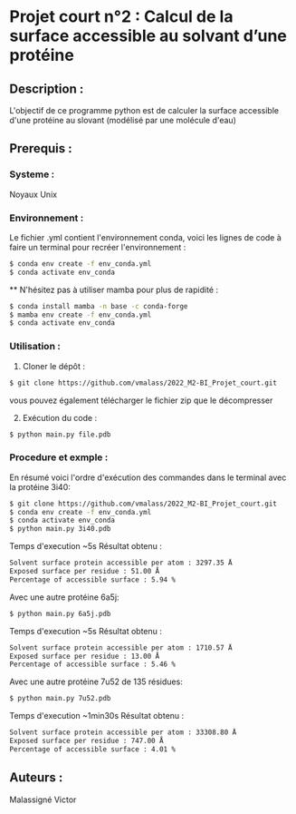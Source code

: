 # Projet court n°2 : Calcul de la surface accessible au solvant d’une protéine
## Description : 
L'objectif de ce programme python est de calculer la surface accessible d'une protéine au slovant (modélisé par une molécule d'eau)

## Prerequis :
### Systeme :
Noyaux Unix 

### Environnement :
Le fichier .yml contient l'environnement conda, voici les lignes de code à faire un terminal pour recréer l'environnement :
```bash
$ conda env create -f env_conda.yml
$ conda activate env_conda
```

** N'hésitez pas à utiliser mamba pour plus de rapidité :
```bash
$ conda install mamba -n base -c conda-forge
$ mamba env create -f env_conda.yml
$ conda activate env_conda
```
###  Utilisation :
1. Cloner le dépôt :
```bash
$ git clone https://github.com/vmalass/2022_M2-BI_Projet_court.git
```
vous pouvez également télécharger le fichier zip que le décompresser

2. Exécution du code :
```bash
$ python main.py file.pdb
```

### Procedure et exmple :
En résumé voici l'ordre d'exécution des commandes dans le terminal avec la protéine 3i40:
```bash
$ git clone https://github.com/vmalass/2022_M2-BI_Projet_court.git
$ conda env create -f env_conda.yml
$ conda activate env_conda
$ python main.py 3i40.pdb
```
Temps d'execution ~5s
Résultat obtenu :
```bash
Solvent surface protein accessible per atom : 3297.35 Å
Exposed surface per residue : 51.00 Å
Percentage of accessible surface : 5.94 %
```
Avec une autre protéine 6a5j:
```bash
$ python main.py 6a5j.pdb
```
Temps d'execution ~5s
Résultat obtenu :
```bash
Solvent surface protein accessible per atom : 1710.57 Å
Exposed surface per residue : 13.00 Å
Percentage of accessible surface : 5.46 %
```
Avec une autre protéine 7u52 de 135 résidues:
```bash
$ python main.py 7u52.pdb
```
Temps d'execution ~1min30s
Résultat obtenu :
```bash
Solvent surface protein accessible per atom : 33308.80 Å
Exposed surface per residue : 747.00 Å
Percentage of accessible surface : 4.01 %
```
## Auteurs :
Malassigné Victor